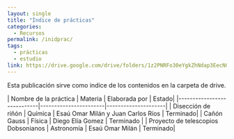 ```yaml
---
layout: single
title: "Índice de prácticas"
categories:
  - Recursos
permalink: /inidprac/
tags:
  - prácticas
  - estudio
link: https://drive.google.com/drive/folders/1z2PNRFo30eYgkZhNdap3EecNGmBhdLLf?usp=sharing
---
```


Esta publicación sirve como indice de los contenidos en la carpeta de drive.



   | Nombre de la práctica              | Materia | Elaborada por | Estado|
|----------------------------|-----------------------|---------------------|
| Disección de riñón             | Química                    | Esaú Omar Milán y Juan Carlos Ríos           | Terminado|
| Cañón Gauss           | Física                   |  Diego Elía Gomez            | Terminado |
| Proyecto de telescopios Dobsonianos  | Astronomía                 |  Esaú Omar Milán                | Terminado|